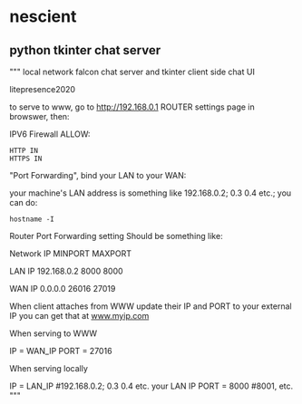 nescient
====================
python tkinter chat server
-------------------------

"""
local network falcon chat server and tkinter client side chat UI

litepresence2020

to serve to www, go to http://192.168.0.1 ROUTER settings page in browswer, then:

IPV6 Firewall ALLOW:

    HTTP IN
    HTTPS IN

"Port Forwarding", bind your LAN to your WAN:

your machine's LAN address is something like 192.168.0.2; 0.3 0.4 etc.; you can do:

    hostname -I

Router Port Forwarding setting Should be something like:

Network     IP              MINPORT MAXPORT

LAN IP      192.168.0.2     8000 8000

WAN IP      0.0.0.0         26016 27019 

When client attaches from WWW update their IP and PORT to your external IP
you can get that at www.myip.com

When serving to WWW

IP = WAN_IP
PORT = 27016

When serving locally

IP = LAN_IP #192.168.0.2; 0.3 0.4 etc. your LAN IP
PORT = 8000 #8001, etc.
"""
